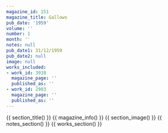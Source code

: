 ```yaml
---
magazine_id: 151
magazine_title: Gallows
pub_date: '1959'
volume: ''
number: 1
month: ''
notes: null
pub_date1: 31/12/1959
pub_date2: null
image: null
works_included:
- work_id: 3910
  magazine_page: ''
  published_as: ''
- work_id: 2983
  magazine_page: ''
  published_as: ''
---
```


{{ section_title() }}
{{ magazine_info() }}
{{ section_image() }}
{{ notes_section() }}
{{ works_section() }}
